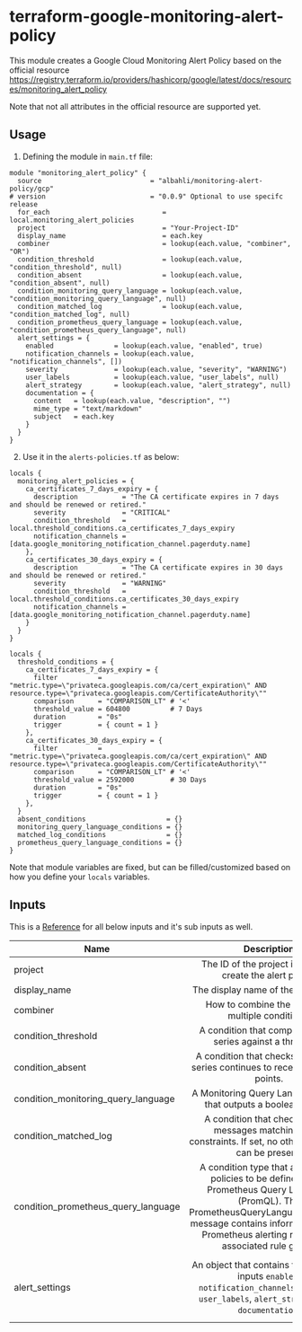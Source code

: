 # terraform-google-monitoring-alert-policy

This module creates a Google Cloud Monitoring Alert Policy based on the official resource https://registry.terraform.io/providers/hashicorp/google/latest/docs/resources/monitoring_alert_policy

Note that not all attributes in the official resource are supported yet.


## Usage

1. Defining the module in `main.tf` file:
``` hcl
module "monitoring_alert_policy" {
  source                           = "albahli/monitoring-alert-policy/gcp"
# version                          = "0.0.9" Optional to use specifc release
  for_each                            = local.monitoring_alert_policies
  project                             = "Your-Project-ID"
  display_name                        = each.key
  combiner                            = lookup(each.value, "combiner", "OR")
  condition_threshold                 = lookup(each.value, "condition_threshold", null)
  condition_absent                    = lookup(each.value, "condition_absent", null)
  condition_monitoring_query_language = lookup(each.value, "condition_monitoring_query_language", null)
  condition_matched_log               = lookup(each.value, "condition_matched_log", null)
  condition_prometheus_query_language = lookup(each.value, "condition_prometheus_query_language", null)
  alert_settings = {
    enabled               = lookup(each.value, "enabled", true)
    notification_channels = lookup(each.value, "notification_channels", [])
    severity              = lookup(each.value, "severity", "WARNING")
    user_labels           = lookup(each.value, "user_labels", null)
    alert_strategy        = lookup(each.value, "alert_strategy", null)
    documentation = {
      content   = lookup(each.value, "description", "")
      mime_type = "text/markdown"
      subject   = each.key
    }
  }
}
```

2. Use it in the `alerts-policies.tf` as below:
```hcl
locals {
  monitoring_alert_policies = {
    ca_certificates_7_days_expiry = {
      description           = "The CA certificate expires in 7 days and should be renewed or retired."
      severity              = "CRITICAL"
      condition_threshold   = local.threshold_conditions.ca_certificates_7_days_expiry
      notification_channels = [data.google_monitoring_notification_channel.pagerduty.name]
    },
    ca_certificates_30_days_expiry = {
      description           = "The CA certificate expires in 30 days and should be renewed or retired."
      severity              = "WARNING"
      condition_threshold   = local.threshold_conditions.ca_certificates_30_days_expiry
      notification_channels = [data.google_monitoring_notification_channel.pagerduty.name]
    }
  }
}

locals {
  threshold_conditions = {
    ca_certificates_7_days_expiry = {
      filter          = "metric.type=\"privateca.googleapis.com/ca/cert_expiration\" AND resource.type=\"privateca.googleapis.com/CertificateAuthority\""
      comparison      = "COMPARISON_LT" # '<' 
      threshold_value = 604800          # 7 Days
      duration        = "0s"
      trigger         = { count = 1 }
    },
    ca_certificates_30_days_expiry = {
      filter          = "metric.type=\"privateca.googleapis.com/ca/cert_expiration\" AND resource.type=\"privateca.googleapis.com/CertificateAuthority\""
      comparison      = "COMPARISON_LT" # '<' 
      threshold_value = 2592000         # 30 Days
      duration        = "0s"
      trigger         = { count = 1 }
    },
  }
  absent_conditions                    = {}
  monitoring_query_language_conditions = {}
  matched_log_conditions               = {}
  prometheus_query_language_conditions = {}
}
```

Note that module variables are fixed, but can be filled/customized based on how you define your `locals` variables.

## Inputs
This is a [Reference](https://registry.terraform.io/providers/hashicorp/google/latest/docs/resources/monitoring_alert_policy#argument-reference) for all below inputs and it's sub inputs as well.

| Name                                |	Description                                                                                                                                                                                                                                  | Type         |	Default                                                                                                                        |	Required |
| ------------------------------------|:--------------------------------------------------------------------------------------------------------------------------------------------------------------------------------------------------------------------------------------------:| ------------:| ------------------------------------------------------------------------------------------------------------------------------:| ----------|
| project                             | The ID of the project in which to create the alert policy.                       	                                                                                                                                                           | string       | n/a	                                                                                                                           | yes       |
| display_name	                      | The display name of the alert policy.	                                                                                                                                                                                                       | string       | n/a	                                                                                                                           | yes       |
| combiner	                          | How to combine the results of multiple conditions.                                                                                                                                                                                           | string       | `OR`                                                                                                                           | no        |
| condition_threshold     	          | A condition that compares a time series against a threshold.                                                                                                                                                                                 | object       | `null`                                                                                                                         | no        |                                                                                                    
| condition_absent            	      | A condition that checks that a time series continues to receive new data points.                                                                                                                                                             | object       | `null`                                                                                                                         | no        |                                                                                                                                                 
| condition_monitoring_query_language | A Monitoring Query Language query that outputs a boolean stream.                                                                                                                                                                             | object       | `null`                                                                                                                         | no        |                                                                    
| condition_matched_log           	  | A condition that checks for log messages matching given constraints. If set, no other conditions can be present.                                                                                                                             | object       | `null`                                                                                                                         | no        |
| condition_prometheus_query_language | A condition type that allows alert policies to be defined using Prometheus Query Language (PromQL). The PrometheusQueryLanguageCondition message contains information from a Prometheus alerting rule and its associated rule group.         | object       | `null` 	                                                                                                                       | no        |
| alert_settings       	              | An object that contains those official inputs `enabled`, `notification_channels`, `severity`, `user_labels`, `alert_strategy`, and `documentation`.                                                                                          | object       | `enabled=true`, `notification_channels=[]`, `severity=null`, `user_labels={}`, `alert_strategy=null`, and `documentation=null` | no        |
